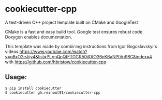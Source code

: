 cookiecutter-cpp
================

A test-driven C++ project template built on CMake and GoogleTest

CMake is a fast and easy build tool.
Google test ensures robust code.
Doxygen enables documentation.

This template was made by combining instructions from Igor Bogoslavskyi's videos https://www.youtube.com/watch?v=q8xO2eJijy4&list=PLgnQpQtFTOGR50iIOtO36nK6aNPtVq98C&index=4 with https://github.com/hbristow/cookiecutter-cpp



Usage:
------

    $ pip install cookiecutter
    $ cookiecutter gh:reinout91/cookiecutter-cpp
